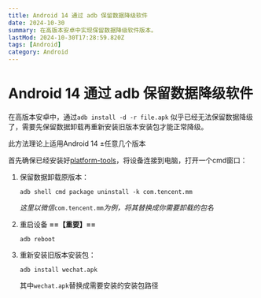 ```yaml
---
title: Android 14 通过 adb 保留数据降级软件
date: 2024-10-30
summary: 在高版本安卓中实现保留数据降级软件版本。
lastMod: 2024-10-30T17:28:59.820Z
tags: [Android]
category: Android
---
```


# Android 14 通过 adb 保留数据降级软件

在高版本安卓中，通过`adb install -d -r file.apk` 似乎已经无法保留数据降级了，需要先保留数据卸载再重新安装旧版本安装包才能正常降级。

此方法理论上适用Android 14 ±任意几个版本

首先确保已经安装好[platform-tools](https://android-docs.cn/tools/releases/platform-tools)，将设备连接到电脑，打开一个cmd窗口：

1. 保留数据卸载原版本：

   ```shell
   adb shell cmd package uninstall -k com.tencent.mm
   ```

   _这里以微信_`com.tencent.mm`_为例，将其替换成你需要卸载的包名_

2. 重启设备 **==【重要】==**

   ```shell
   adb reboot
   ```

3. 重新安装旧版本安装包：

   ```shell
   adb install wechat.apk
   ```

   其中`wechat.apk`替换成需要安装的安装包路径
